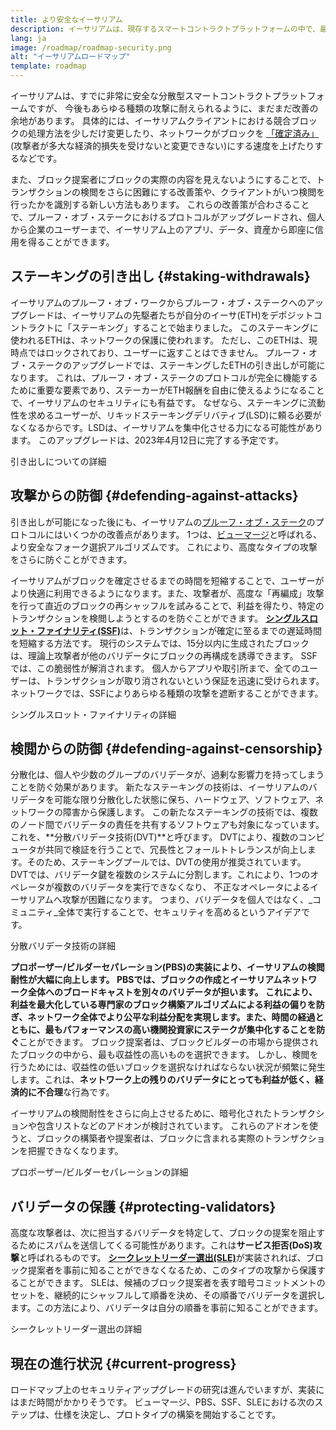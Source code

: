 ```yaml
---
title: より安全なイーサリアム
description: イーサリアムは、現存するスマートコントラクトプラットフォームの中で、最も安全かつ分散化されています。 しかし、将来にわたってあらゆるレベルの攻撃に対して耐性を維持するためには、改善すべき点がまだあります。
lang: ja
image: /roadmap/roadmap-security.png
alt: "イーサリアムロードマップ"
template: roadmap
---
```


イーサリアムは、すでに非常に安全な分散型スマートコントラクトプラットフォームですが、 今後もあらゆる種類の攻撃に耐えられるように、まだまだ改善の余地があります。 具体的には、イーサリアムクライアントにおける競合ブロックの処理方法を少しだけ変更したり、ネットワークがブロックを [「確定済み」](/developers/docs/consensus-mechanisms/pos/#finality)(攻撃者が多大な経済的損失を受けないと変更できない)にする速度を上げたりするなどです。

また、ブロック提案者にブロックの実際の内容を見えないようにすることで、トランザクションの検閲をさらに困難にする改善策や、クライアントがいつ検閲を行ったかを識別する新しい方法もあります。 これらの改善策が合わさることで、プルーフ・オブ・ステークにおけるプロトコルがアップグレードされ、個人から企業のユーザーまで、イーサリアム上のアプリ、データ、資産から即座に信用を得ることができます。

## ステーキングの引き出し {#staking-withdrawals}

イーサリアムのプルーフ・オブ・ワークからプルーフ・オブ・ステークへのアップグレードは、イーサリアムの先駆者たちが自分のイーサ(ETH)をデポジットコントラクトに「ステーキング」することで始まりました。 このステーキングに使われるETHは、ネットワークの保護に使われます。 ただし、このETHは、現時点ではロックされており、ユーザーに返すことはできません。 プルーフ・オブ・ステークのアップグレードでは、ステーキングしたETHの引き出しが可能になります。 これは、プルーフ・オブ・ステークのプロトコルが完全に機能するために重要な要素であり、ステーカーがETH報酬を自由に使えるようになることで、イーサリアムのセキュリティにも有益です。 なぜなら、ステーキングに流動性を求めるユーザーが、リキッドステーキングデリバティブ(LSD)に頼る必要がなくなるからです。LSDは、イーサリアムを集中化させる力になる可能性があります。 このアップグレードは、2023年4月12日に完了する予定です。

<ButtonLink variant="outline-color" to="/staking/withdrawals/">引き出しについての詳細</ButtonLink>

## 攻撃からの防御 {#defending-against-attacks}

引き出しが可能になった後にも、イーサリアムの[プルーフ・オブ・ステーク](/developers/docs/consensus-mechanisms/pos/)のプロトコルにはいくつかの改善点があります。 1つは、[ビューマージ](https://ethresear.ch/t/view-merge-as-a-replacement-for-proposer-boost/13739)と呼ばれる、より安全なフォーク選択アルゴリズムです。 これにより、高度なタイプの攻撃をさらに防ぐことができます。

イーサリアムがブロックを確定させるまでの時間を短縮することで、ユーザーがより快適に利用できるようになります。また、攻撃者が、高度な「再編成」攻撃を行って直近のブロックの再シャッフルを試みることで、利益を得たり、特定のトランザクションを検閲しようとするのを防ぐことができます。 [**シングルスロット・ファイナリティ(SSF)**](/roadmap/single-slot-finality/)は、トランザクションが確定に至るまでの遅延時間を短縮する方法です。 現行のシステムでは、15分以内に生成されたブロックは、理論上攻撃者が他のバリデータにブロックの再構成を誘導できます。 SSFでは、この脆弱性が解消されます。 個人からアプリや取引所まで、全てのユーザーは、トランザクションが取り消されないという保証を迅速に受けられます。ネットワークでは、SSFによりあらゆる種類の攻撃を遮断することができます。

<ButtonLink variant="outline-color" to="/roadmap/single-slot-finality/">シングルスロット・ファイナリティの詳細</ButtonLink>

## 検閲からの防御 {#defending-against-censorship}

分散化は、個人や少数のグループのバリデータが、過剰な影響力を持ってしまうことを防ぐ効果があります。 新たなステーキングの技術は、イーサリアムのバリデータを可能な限り分散化した状態に保ち、ハードウェア、ソフトウェア、ネットワークの障害から保護します。 この新たなステーキングの技術では、複数のノード間でバリデータの責任を共有するソフトウェアも対象になっています。 これを、**分散バリデータ技術(DVT)**と呼びます。 DVTにより、複数のコンピュータが共同で検証を行うことで、冗長性とフォールトトレランスが向上します。そのため、ステーキングプールでは、DVTの使用が推奨されています。 DVTでは、バリデータ鍵を複数のシステムに分割します。これにより、1つのオペレータが複数のバリデータを実行できなくなり、 不正なオペレータによるイーサリアムへ攻撃が困難になります。 つまり、バリデータを個人ではなく、_コミュニティ_全体で実行することで、セキュリティを高めるというアイデアです。

<ButtonLink variant="outline-color" to="/staking/dvt/">分散バリデータ技術の詳細</ButtonLink>

**プロポーザー/ビルダーセパレーション(PBS)**の実装により、イーサリアムの検閲耐性が大幅に向上します。 PBSでは、ブロックの作成とイーサリアムネットワーク全体へのブロードキャストを別々のバリデータが担います。 これにより、利益を最大化している専門家のブロック構築アルゴリズムによる利益の偏りを防ぎ、ネットワーク全体でより公平な利益分配を実現します。また、時間の経過とともに、最もパフォーマンスの高い機関投資家に**ステークが集中化することを防ぐ**ことができます。 ブロック提案者は、ブロックビルダーの市場から提供されたブロックの中から、最も収益性の高いものを選択できます。 しかし、検閲を行うためには、収益性の低いブロックを選択なければならない状況が頻繁に発生します。これは、**ネットワーク上の残りのバリデータにとっても利益が低く、経済的に不合理**な行為です。

イーサリアムの検閲耐性をさらに向上させるために、暗号化されたトランザクションや包含リストなどのアドオンが検討されています。 これらのアドオンを使うと、ブロックの構築者や提案者は、ブロックに含まれる実際のトランザクションを把握できなくなります。

<ButtonLink variant="outline-color" to="/roadmap/pbs/">プロポーザー/ビルダーセパレーションの詳細</ButtonLink>

## バリデータの保護 {#protecting-validators}

高度な攻撃者は、次に担当するバリデータを特定して、ブロックの提案を阻止するためにスパムを送信してくる可能性があります。これは**サービス拒否(DoS)攻撃**と呼ばれるものです。 [**シークレットリーダー選出(SLE)**](/roadmap/secret-leader-election)が実装されれば、ブロック提案者を事前に知ることができなくなるため、このタイプの攻撃から保護することができます。 SLEは、候補のブロック提案者を表す暗号コミットメントのセットを、継続的にシャッフルして順番を決め、その順番でバリデータを選択します。この方法により、バリデータは自分の順番を事前に知ることができます。

<ButtonLink variant="outline-color" to="/roadmap/secret-leader-election">シークレットリーダー選出の詳細</ButtonLink>

## 現在の進行状況 {#current-progress}

ロードマップ上のセキュリティアップグレードの研究は進んでいますが、実装にはまだ時間がかかりそうです。 ビューマージ、PBS、SSF、SLEにおける次のステップは、仕様を決定し、プロトタイプの構築を開始することです。
